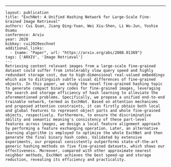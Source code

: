---
    layout: publication
    title: "ExchNet: A Unified Hashing Network for Large-Scale Fine-Grained Image Retrieval"
    authors: Cui Quan, Jiang Qing-Yuan, Wei Xiu-Shen, Li Wu-Jun, Yoshie Osamu
    conference: Arxiv
    year: 2020
    bibkey: cui2020exchnet
    additional_links:
      - {name: "Paper", url: "https://arxiv.org/abs/2008.01369"}
    tags: ['ARXIV', 'Image Retrieval']
    ---
    Retrieving content relevant images from a large-scale fine-grained dataset could suffer from intolerably slow query speed and highly redundant storage cost, due to high-dimensional real-valued embeddings which aim to distinguish subtle visual differences of fine-grained objects. In this paper, we study the novel fine-grained hashing topic to generate compact binary codes for fine-grained images, leveraging the search and storage efficiency of hash learning to alleviate the aforementioned problems. Specifically, we propose a unified end-to-end trainable network, termed as ExchNet. Based on attention mechanisms and proposed attention constraints, it can firstly obtain both local and global features to represent object parts and whole fine-grained objects, respectively. Furthermore, to ensure the discriminative ability and semantic meaning's consistency of these part-level features across images, we design a local feature alignment approach by performing a feature exchanging operation. Later, an alternative learning algorithm is employed to optimize the whole ExchNet and then generate the final binary hash codes. Validated by extensive experiments, our proposal consistently outperforms state-of-the-art generic hashing methods on five fine-grained datasets, which shows our effectiveness. Moreover, compared with other approximate nearest neighbor methods, ExchNet achieves the best speed-up and storage reduction, revealing its efficiency and practicality.